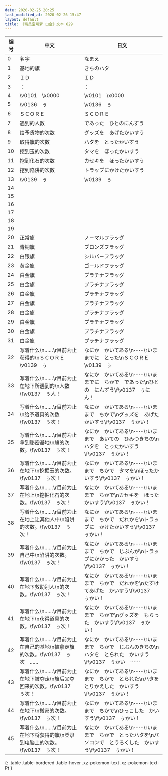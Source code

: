 ```yaml
---
date: 2020-02-25 20:25
last_modified_at: 2020-02-26 15:47
layout: default
title: 《精灵宝可梦 白金》文本 629
---
```

| 编号 | 中文 | 日文 |
| ---- | ---- | ---- |
| 0 | 名字 | なまえ |
| 1 | 基地的旗 | きちのハタ |
| 2 | ＩＤ | ＩＤ |
| 3 | ： | ： |
| 4 | \v0101　\x0000 | \v0101　\x0000 |
| 5 | \v0136　ぅ | \v0136　ぅ |
| 6 | ＳＣＯＲＥ | ＳＣＯＲＥ |
| 7 | 遇到的人数 | であった　ひとのにんずう |
| 8 | 给予货物的次数 | グッズを　あげたかいすう |
| 9 | 取得旗的次数 | ハタを　とったかいすう |
| 10 | 挖到玉的次数 | タマを　ほったかいすう |
| 11 | 挖到化石的次数 | カセキを　ほったかいすう |
| 12 | 挖到陷阱的次数 | トラップにかけたかいすう |
| 13 | \v0139　ぅ | \v0139　ぅ |
| 14 |   |   |
| 15 |   |   |
| 16 |   |   |
| 17 |   |   |
| 18 |   |   |
| 19 |   |   |
| 20 | 正常旗 | ノ－マルフラッグ |
| 21 | 青铜旗 | ブロンズフラッグ |
| 22 | 白银旗 | シルバ－フラッグ |
| 23 | 黄金旗 | ゴ－ルドフラッグ |
| 24 | 白金旗 | プラチナフラッグ |
| 25 | 白金旗 | プラチナフラッグ |
| 26 | 白金旗 | プラチナフラッグ |
| 27 | 白金旗 | プラチナフラッグ |
| 28 | 白金旗 | プラチナフラッグ |
| 29 | 白金旗 | プラチナフラッグ |
| 30 | 白金旗 | プラチナフラッグ |
| 31 | 白金旗 | プラチナフラッグ |
| 32 | 写着什么\n……\r目前为止获得的\nＳＣＯＲＥ　\v0139　ぅ | なにか　かいてある\n⋯⋯\rいままでに　とった\nＳＣＯＲＥ　\v0139　ぅ |
| 33 | 写着什么\n……\r目前为止在地下所遇到的\n人数\f\v0137　ぅ人！ | なにか　かいてある\n⋯⋯\rいままでに　ちかで　であった\nひとの　にんずう\f\v0137　ぅにん！ |
| 34 | 写着什么\n……\r目前为止\n给予道具的次数\f\v0137　ぅ次！ | なにか　かいてある\n⋯⋯\rいままで　ちかで\nグッズを　あげたかいすう\f\v0137　ぅかい！ |
| 35 | 写着什么\n……\r目前为止拿到秘密基地\n旗的次数。\f\v0137　ぅ次！ | なにか　かいてある\n⋯⋯\rいままで　あいての　ひみつきちの\nハタを　とったかいすう\f\v0137　ぅかい！ |
| 36 | 写着什么\n……\r目前为止在地下\n挖掘玉的次数。\f\v0137　ぅ次！ | なにか　かいてある\n⋯⋯\rいままで　ちかで　タマを\nほったかいすう\f\v0137　ぅかい！ |
| 37 | 写着什么\n……\r目前为止在地上\n挖掘化石的次数。\f\v0137　ぅ次！ | なにか　かいてある\n⋯⋯\rいままで　ちかで\nカセキを　ほったかいすう\f\v0137　ぅかい！ |
| 38 | 写着什么\n……\r目前为止在地上让其他人中\n陷阱的次数。\f\v0137　ぅ次！ | なにか　かいてある\n⋯⋯\rいままで　ちかで　だれかを\nトラップに　かけたかいすう\f\v0137　ぅかい！ |
| 39 | 写着什么\n……\r目前为止自己中\n陷阱的次数。\f\v0137　ぅ次！ | なにか　かいてある\n⋯⋯\rいままで　ちかで　じぶんが\nトラップにかかった　かいすう\f\v0137　ぅかい！ |
| 40 | 写着什么\n……\r目前为止在地下救助别人\n的次数。\f\v0137　ぅ次！ | なにか　かいてある\n⋯⋯\rいままで　ちかで　だれかを\nたすけてあげた　かいすう\f\v0137　ぅかい！ |
| 41 | 写着什么\n……\r目前为止在地下\n获得道具的次数。\f\v0137　ぅ次！ | なにか　かいてある\n⋯⋯\rいままで　ちかで\nグッズを　もらった　かいすう\f\v0137　ぅかい！ |
| 42 | 写着什么\n……\r目前为止在自己的基地\n被拿走旗的次数。\f\v0137　ぅ次　…… | なにか　かいてある\n⋯⋯\rいままで　ちかで　じぶんのきちの\nハタを　とられた　かいすう\f\v0137　ぅかい　⋯⋯ |
| 43 | 写着什么\n……\r目前为止在地下被夺走\n旗后又夺回来的次数。\f\v0137　ぅ次！ | なにか　かいてある\n⋯⋯\rいままで　ちかで　とられた\nハタを　とりかえした　かいすう\f\v0137　ぅかい！ |
| 44 | 写着什么\n……\r目前为止在地下\n搬家的次数。\f\v0137　ぅ次！ | なにか　かいてある\n⋯⋯\rいままで　ちかで\nひっこした　かいすう\f\v0137　ぅかい！ |
| 45 | 写着什么\n……\r目前为止在地下将获得的旗\n登录到电脑上的次数。\f\v0137　ぅ次！ | なにか　かいてある\n⋯⋯\rいままで　ちかで　とったハタを\nパソコンで　とうろくした　かいすう\f\v0137　ぅかい！ |
{: .table .table-bordered .table-hover .xz-pokemon-text .xz-pokemon-text-Pt }